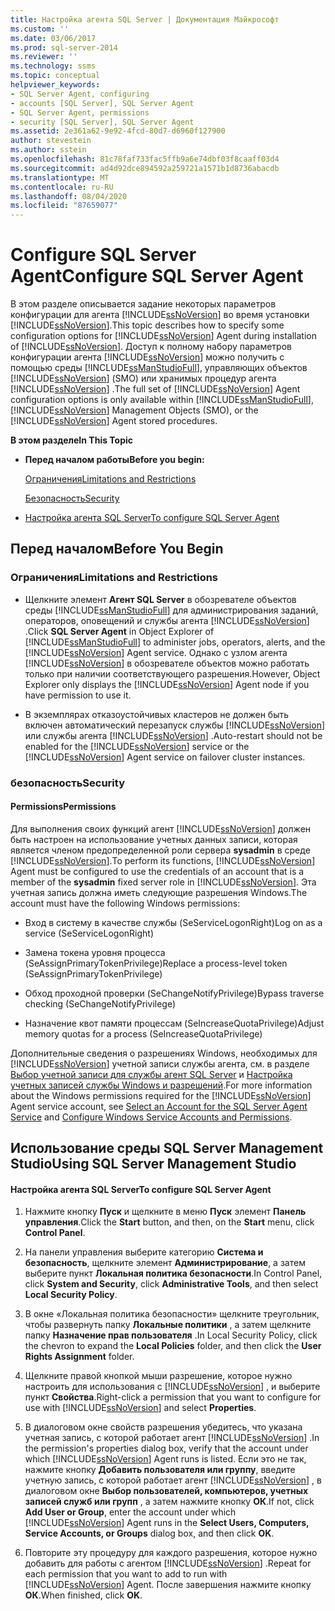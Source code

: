 ```yaml
---
title: Настройка агента SQL Server | Документация Майкрософт
ms.custom: ''
ms.date: 03/06/2017
ms.prod: sql-server-2014
ms.reviewer: ''
ms.technology: ssms
ms.topic: conceptual
helpviewer_keywords:
- SQL Server Agent, configuring
- accounts [SQL Server], SQL Server Agent
- SQL Server Agent, permissions
- security [SQL Server], SQL Server Agent
ms.assetid: 2e361a62-9e92-4fcd-80d7-d6960f127900
author: stevestein
ms.author: sstein
ms.openlocfilehash: 81c78faf733fac5ffb9a6e74dbf03f8caaff03d4
ms.sourcegitcommit: ad4d92dce894592a259721a1571b1d8736abacdb
ms.translationtype: MT
ms.contentlocale: ru-RU
ms.lasthandoff: 08/04/2020
ms.locfileid: "87659077"
---
```

# <a name="configure-sql-server-agent"></a><span data-ttu-id="def29-102">Configure SQL Server Agent</span><span class="sxs-lookup"><span data-stu-id="def29-102">Configure SQL Server Agent</span></span>
  <span data-ttu-id="def29-103">В этом разделе описывается задание некоторых параметров конфигурации для агента [!INCLUDE[ssNoVersion](../../includes/ssnoversion-md.md)] во время установки [!INCLUDE[ssNoVersion](../../includes/ssnoversion-md.md)].</span><span class="sxs-lookup"><span data-stu-id="def29-103">This topic describes how to specify some configuration options for [!INCLUDE[ssNoVersion](../../includes/ssnoversion-md.md)] Agent during installation of [!INCLUDE[ssNoVersion](../../includes/ssnoversion-md.md)].</span></span> <span data-ttu-id="def29-104">Доступ к полному набору параметров конфигурации агента [!INCLUDE[ssNoVersion](../../includes/ssnoversion-md.md)] можно получить с помощью среды [!INCLUDE[ssManStudioFull](../../includes/ssmanstudiofull-md.md)], управляющих объектов [!INCLUDE[ssNoVersion](../../includes/ssnoversion-md.md)] (SMO) или хранимых процедур агента [!INCLUDE[ssNoVersion](../../includes/ssnoversion-md.md)] .</span><span class="sxs-lookup"><span data-stu-id="def29-104">The full set of [!INCLUDE[ssNoVersion](../../includes/ssnoversion-md.md)] Agent configuration options is only available within [!INCLUDE[ssManStudioFull](../../includes/ssmanstudiofull-md.md)], [!INCLUDE[ssNoVersion](../../includes/ssnoversion-md.md)] Management Objects (SMO), or the [!INCLUDE[ssNoVersion](../../includes/ssnoversion-md.md)] Agent stored procedures.</span></span>  
  
 <span data-ttu-id="def29-105">**В этом разделе**</span><span class="sxs-lookup"><span data-stu-id="def29-105">**In This Topic**</span></span>  
  
-   <span data-ttu-id="def29-106">**Перед началом работы**</span><span class="sxs-lookup"><span data-stu-id="def29-106">**Before you begin:**</span></span>  
  
     [<span data-ttu-id="def29-107">Ограничения</span><span class="sxs-lookup"><span data-stu-id="def29-107">Limitations and Restrictions</span></span>](#Restrictions)  
  
     [<span data-ttu-id="def29-108">Безопасность</span><span class="sxs-lookup"><span data-stu-id="def29-108">Security</span></span>](#Security)  
  
-   [<span data-ttu-id="def29-109">Настройка агента SQL Server</span><span class="sxs-lookup"><span data-stu-id="def29-109">To configure SQL Server Agent</span></span>](#SSMSProcedure)  
  
##  <a name="before-you-begin"></a><a name="BeforeYouBegin"></a> <span data-ttu-id="def29-110">Перед началом</span><span class="sxs-lookup"><span data-stu-id="def29-110">Before You Begin</span></span>  
  
###  <a name="limitations-and-restrictions"></a><a name="Restrictions"></a> <span data-ttu-id="def29-111">Ограничения</span><span class="sxs-lookup"><span data-stu-id="def29-111">Limitations and Restrictions</span></span>  
  
-   <span data-ttu-id="def29-112">Щелкните элемент **Агент SQL Server** в обозревателе объектов среды [!INCLUDE[ssManStudioFull](../../includes/ssmanstudiofull-md.md)] для администрирования заданий, операторов, оповещений и службы агента [!INCLUDE[ssNoVersion](../../includes/ssnoversion-md.md)] .</span><span class="sxs-lookup"><span data-stu-id="def29-112">Click **SQL Server Agent** in Object Explorer of [!INCLUDE[ssManStudioFull](../../includes/ssmanstudiofull-md.md)] to administer jobs, operators, alerts, and the [!INCLUDE[ssNoVersion](../../includes/ssnoversion-md.md)] Agent service.</span></span> <span data-ttu-id="def29-113">Однако с узлом агента [!INCLUDE[ssNoVersion](../../includes/ssnoversion-md.md)] в обозревателе объектов можно работать только при наличии соответствующего разрешения.</span><span class="sxs-lookup"><span data-stu-id="def29-113">However, Object Explorer only displays the [!INCLUDE[ssNoVersion](../../includes/ssnoversion-md.md)] Agent node if you have permission to use it.</span></span>  
  
-   <span data-ttu-id="def29-114">В экземплярах отказоустойчивых кластеров не должен быть включен автоматический перезапуск службы [!INCLUDE[ssNoVersion](../../includes/ssnoversion-md.md)] или службы агента [!INCLUDE[ssNoVersion](../../includes/ssnoversion-md.md)] .</span><span class="sxs-lookup"><span data-stu-id="def29-114">Auto-restart should not be enabled for the [!INCLUDE[ssNoVersion](../../includes/ssnoversion-md.md)] service or the [!INCLUDE[ssNoVersion](../../includes/ssnoversion-md.md)] Agent service on failover cluster instances.</span></span>  
  
###  <a name="security"></a><a name="Security"></a> <span data-ttu-id="def29-115">безопасность</span><span class="sxs-lookup"><span data-stu-id="def29-115">Security</span></span>  
  
####  <a name="permissions"></a><a name="Permissions"></a> <span data-ttu-id="def29-116">Permissions</span><span class="sxs-lookup"><span data-stu-id="def29-116">Permissions</span></span>  
 <span data-ttu-id="def29-117">Для выполнения своих функций агент [!INCLUDE[ssNoVersion](../../includes/ssnoversion-md.md)] должен быть настроен на использование учетных данных записи, которая является членом предопределенной роли сервера **sysadmin** в среде [!INCLUDE[ssNoVersion](../../includes/ssnoversion-md.md)].</span><span class="sxs-lookup"><span data-stu-id="def29-117">To perform its functions, [!INCLUDE[ssNoVersion](../../includes/ssnoversion-md.md)] Agent must be configured to use the credentials of an account that is a member of the **sysadmin** fixed server role in [!INCLUDE[ssNoVersion](../../includes/ssnoversion-md.md)].</span></span> <span data-ttu-id="def29-118">Эта учетная запись должна иметь следующие разрешения Windows.</span><span class="sxs-lookup"><span data-stu-id="def29-118">The account must have the following Windows permissions:</span></span>  
  
-   <span data-ttu-id="def29-119">Вход в систему в качестве службы (SeServiceLogonRight)</span><span class="sxs-lookup"><span data-stu-id="def29-119">Log on as a service (SeServiceLogonRight)</span></span>  
  
-   <span data-ttu-id="def29-120">Замена токена уровня процесса (SeAssignPrimaryTokenPrivilege)</span><span class="sxs-lookup"><span data-stu-id="def29-120">Replace a process-level token (SeAssignPrimaryTokenPrivilege)</span></span>  
  
-   <span data-ttu-id="def29-121">Обход проходной проверки (SeChangeNotifyPrivilege)</span><span class="sxs-lookup"><span data-stu-id="def29-121">Bypass traverse checking (SeChangeNotifyPrivilege)</span></span>  
  
-   <span data-ttu-id="def29-122">Назначение квот памяти процессам (SeIncreaseQuotaPrivilege)</span><span class="sxs-lookup"><span data-stu-id="def29-122">Adjust memory quotas for a process (SeIncreaseQuotaPrivilege)</span></span>  
  
 <span data-ttu-id="def29-123">Дополнительные сведения о разрешениях Windows, необходимых для [!INCLUDE[ssNoVersion](../../includes/ssnoversion-md.md)] учетной записи службы агента, см. в разделе [Выбор учетной записи для службы агент SQL Server](select-an-account-for-the-sql-server-agent-service.md) и [Настройка учетных записей службы Windows и разрешений](../../database-engine/configure-windows/configure-windows-service-accounts-and-permissions.md).</span><span class="sxs-lookup"><span data-stu-id="def29-123">For more information about the Windows permissions required for the [!INCLUDE[ssNoVersion](../../includes/ssnoversion-md.md)] Agent service account, see [Select an Account for the SQL Server Agent Service](select-an-account-for-the-sql-server-agent-service.md) and [Configure Windows Service Accounts and Permissions](../../database-engine/configure-windows/configure-windows-service-accounts-and-permissions.md).</span></span>  
  
##  <a name="using-sql-server-management-studio"></a><a name="SSMSProcedure"></a> <span data-ttu-id="def29-124">Использование среды SQL Server Management Studio</span><span class="sxs-lookup"><span data-stu-id="def29-124">Using SQL Server Management Studio</span></span>  
  
#### <a name="to-configure-sql-server-agent"></a><span data-ttu-id="def29-125">Настройка агента SQL Server</span><span class="sxs-lookup"><span data-stu-id="def29-125">To configure SQL Server Agent</span></span>  
  
1.  <span data-ttu-id="def29-126">Нажмите кнопку **Пуск** и щелкните в меню **Пуск**  элемент **Панель управления**.</span><span class="sxs-lookup"><span data-stu-id="def29-126">Click the **Start** button, and then, on the **Start**  menu, click **Control Panel**.</span></span>  
  
2.  <span data-ttu-id="def29-127">На панели управления выберите категорию **Система и безопасность**, щелкните элемент **Администрирование**, а затем выберите пункт **Локальная политика безопасности**.</span><span class="sxs-lookup"><span data-stu-id="def29-127">In Control Panel, click **System and Security**, click **Administrative Tools**, and then select **Local Security Policy**.</span></span>  
  
3.  <span data-ttu-id="def29-128">В окне «Локальная политика безопасности» щелкните треугольник, чтобы развернуть папку **Локальные политики** , а затем щелкните папку **Назначение прав пользователя** .</span><span class="sxs-lookup"><span data-stu-id="def29-128">In Local Security Policy, click the chevron to expand the **Local Policies** folder, and then click the **User Rights Assignment** folder.</span></span>  
  
4.  <span data-ttu-id="def29-129">Щелкните правой кнопкой мыши разрешение, которое нужно настроить для использования с [!INCLUDE[ssNoVersion](../../includes/ssnoversion-md.md)] , и выберите пункт **Свойства**.</span><span class="sxs-lookup"><span data-stu-id="def29-129">Right-click a permission that you want to configure for use with [!INCLUDE[ssNoVersion](../../includes/ssnoversion-md.md)] and select **Properties**.</span></span>  
  
5.  <span data-ttu-id="def29-130">В диалоговом окне свойств разрешения убедитесь, что указана учетная запись, с которой работает агент [!INCLUDE[ssNoVersion](../../includes/ssnoversion-md.md)] .</span><span class="sxs-lookup"><span data-stu-id="def29-130">In the permission's properties dialog box, verify that the account under which [!INCLUDE[ssNoVersion](../../includes/ssnoversion-md.md)] Agent runs is listed.</span></span> <span data-ttu-id="def29-131">Если это не так, нажмите кнопку **Добавить пользователя или группу**, введите учетную запись, с которой работает агент [!INCLUDE[ssNoVersion](../../includes/ssnoversion-md.md)] , в диалоговом окне **Выбор пользователей, компьютеров, учетных записей служб или групп** , а затем нажмите кнопку **ОК**.</span><span class="sxs-lookup"><span data-stu-id="def29-131">If not, click **Add User or Group**, enter the account under which [!INCLUDE[ssNoVersion](../../includes/ssnoversion-md.md)] Agent runs in the **Select Users, Computers, Service Accounts, or Groups** dialog box, and then click **OK**.</span></span>  
  
6.  <span data-ttu-id="def29-132">Повторите эту процедуру для каждого разрешения, которое нужно добавить для работы с агентом [!INCLUDE[ssNoVersion](../../includes/ssnoversion-md.md)] .</span><span class="sxs-lookup"><span data-stu-id="def29-132">Repeat for each permission that you want to add to run with [!INCLUDE[ssNoVersion](../../includes/ssnoversion-md.md)] Agent.</span></span> <span data-ttu-id="def29-133">После завершения нажмите кнопку **ОК**.</span><span class="sxs-lookup"><span data-stu-id="def29-133">When finished, click **OK**.</span></span>  
  
  
